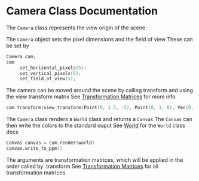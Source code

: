 
# Camera Class Documentation 

The `Camera` class represents the view origin of the scene:

The `Camera` object sets the pixel dimensions and the field of view 
These can be set by 
```c++
Camera cam; 
cam
    .set_horizontal_pixels(5);
    .set_vertical_pixels(5);
    .set_field_of_view(5);

```
The camera can be moved around the scene by calling transform and using the view transform matrix 
See [Transformation Matrices](transformation_matrices.md) for more info 
```c++
cam.transform(view_transform(Point(0, 1.5, -5), Point(0, 1, 0), Vec(0, 1, 0)));

```

The `Camera` class renders a `World` class and returns a `Canvas`
The `Canvas` can then write the colors to the standard ouput
See [World](world.md) for the `World` class docs 
```c++
Canvas canvas = cam.render(world)
canvas.write_to_ppm()

```


The arguments are transformation matrices, which will be applied in the order called by .transform 
See [Transformation Matrices](transformation_matrices.md) for all transformation matrices

